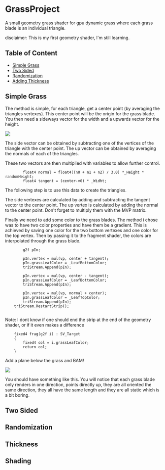 # GrassProject

A small geometry grass shader for gpu dynamic grass where each grass blade is an individual triangle.

disclaimer: This is my first geometry shader, I'm still learning.

## Table of Content
- [Simple Grass](#simple-grass)
- [Two Sided](#two-sided)
- [Randomization](#randomization)
- [Adding Thickness](#thickness)


## Simple Grass

The method is simple, for each triangle, get a center point (by averaging the triangles vertexes). This center point will be the origin for the grass blade.
You then need a sideways vector for the width and a upwards vector for the height.

![](http://i.imgur.com/JnVmnFP.png)

The side vector can be obtained by subtracting one of the vertices of the triangle with the center point.
The up vector can be obtained by averaging the normals of each of the triangles.

These two vectors are then multiplied with variables to allow further control.

```
		float4 normal = float4((n0 + n1 + n2) / 3,0) *_Height * randomHeight;
		float4 tangent = (center-v0) * _Widht;
```

The following step is to use this data to create the triangles.

The side vertexes are calculated by adding and subtracting the tangent vector to the center point.
The up vertex is calculated by adding the normal to the center point.
Don't forget to multiply them with the MVP matrix.

Finally we need to add some color to the grass blades.
The method i chose was to have two color properties and have them be a gradient.
This is achieved by saving one color for the two bottom vertexes and one color for the top vertex.
Then by passing it to the fragment shader, the colors are interpolated through the grass blade.

```
		g2f pIn;

		pIn.vertex = mul(vp, center + tangent);
		pIn.grassLeafColor = _LeafBottomColor;
		triStream.Append(pIn);

		pIn.vertex = mul(vp, center - tangent);
		pIn.grassLeafColor = _LeafBottomColor;
		triStream.Append(pIn);

		pIn.vertex = mul(vp, normal + center);
		pIn.grassLeafColor = _LeafTopColor;
		triStream.Append(pIn);
    triStream.RestartStrip();
    
```

Note: I dont know if one should end the strip at the end of the geometry shader, or if it even makes a difference

```
	fixed4 frag(g2f i) : SV_Target
	{
		fixed4 col = i.grassLeafColor;
		return col;
	}
```


Add a plane below the grass and BAM!

![](http://i.imgur.com/gwrzGNY.png)

You should have something like this. You will notice that each grass blade only renders in one direction, points directly up, they are all oriented the same direction,
they all have the same length and they are all static which is a bit boring.

## Two Sided

## Randomization

## Thickness   
    
## Shading     
    
    
